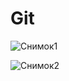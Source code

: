 # Git

![Снимок1](https://github.com/RomanSmol/Git/assets/145378903/5fb86f97-3992-4b43-b55d-0fa04b9e1583)



![Снимок2](https://github.com/RomanSmol/Git/assets/145378903/11c4d95b-69b6-469a-b4e0-7fa464627c94)

